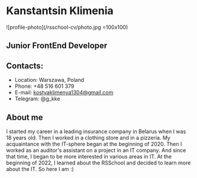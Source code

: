 # **Kanstantsin Klimenia**
![profile-photo](/rsschool-cv/photo.jpg =100x100)
## Junior FrontEnd Developer
## Contacts:
* Location: Warszawa, Poland
* Phone: +48 516 601 379
* E-mail: kostyaklimenya1304@gmail.com
* Telegram: @g_kke
## About me
I started my career in a leading insurance company in Belarus when I was 18 years old. Then I worked in a clothing store and in a pizzeria.
My acquaintance with the IT-sphere began at the beginning of 2020. Then I worked as an auditor's assistant on a project in an IT company. And since that time, I began to be more interested in various areas in IT. 
At the beginning of 2022, I learned about the RSSchool and decided to learn more about the IT.
So here I am :)
